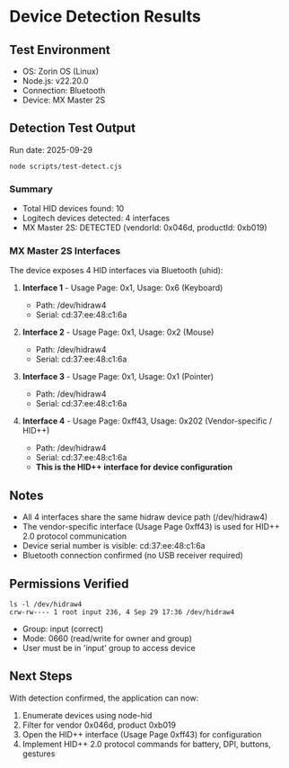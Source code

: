# Device Detection Results

## Test Environment
- OS: Zorin OS (Linux)
- Node.js: v22.20.0
- Connection: Bluetooth
- Device: MX Master 2S

## Detection Test Output

Run date: 2025-09-29

```
node scripts/test-detect.cjs
```

### Summary
- Total HID devices found: 10
- Logitech devices detected: 4 interfaces
- MX Master 2S: DETECTED (vendorId: 0x046d, productId: 0xb019)

### MX Master 2S Interfaces

The device exposes 4 HID interfaces via Bluetooth (uhid):

1. **Interface 1** - Usage Page: 0x1, Usage: 0x6 (Keyboard)
   - Path: /dev/hidraw4
   - Serial: cd:37:ee:48:c1:6a

2. **Interface 2** - Usage Page: 0x1, Usage: 0x2 (Mouse)
   - Path: /dev/hidraw4
   - Serial: cd:37:ee:48:c1:6a

3. **Interface 3** - Usage Page: 0x1, Usage: 0x1 (Pointer)
   - Path: /dev/hidraw4
   - Serial: cd:37:ee:48:c1:6a

4. **Interface 4** - Usage Page: 0xff43, Usage: 0x202 (Vendor-specific / HID++)
   - Path: /dev/hidraw4
   - Serial: cd:37:ee:48:c1:6a
   - **This is the HID++ interface for device configuration**

## Notes

- All 4 interfaces share the same hidraw device path (/dev/hidraw4)
- The vendor-specific interface (Usage Page 0xff43) is used for HID++ 2.0 protocol communication
- Device serial number is visible: cd:37:ee:48:c1:6a
- Bluetooth connection confirmed (no USB receiver required)

## Permissions Verified

```
ls -l /dev/hidraw4
crw-rw---- 1 root input 236, 4 Sep 29 17:36 /dev/hidraw4
```

- Group: input (correct)
- Mode: 0660 (read/write for owner and group)
- User must be in 'input' group to access device

## Next Steps

With detection confirmed, the application can now:
1. Enumerate devices using node-hid
2. Filter for vendor 0x046d, product 0xb019
3. Open the HID++ interface (Usage Page 0xff43) for configuration
4. Implement HID++ 2.0 protocol commands for battery, DPI, buttons, gestures